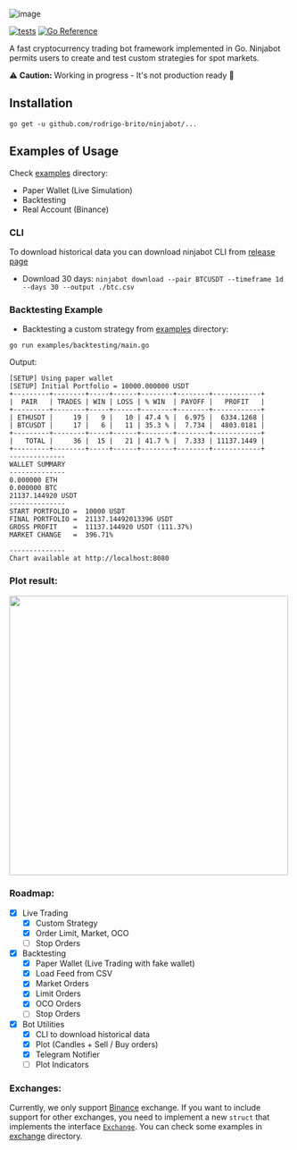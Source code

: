 ![image](https://user-images.githubusercontent.com/7620947/119247309-b69d1580-bb5e-11eb-9d81-4495dfc45f21.png)

[![tests](https://github.com/rodrigo-brito/ninjabot/actions/workflows/ci.yaml/badge.svg)](https://github.com/rodrigo-brito/ninjabot/actions/workflows/ci.yaml)
[![Go Reference](https://pkg.go.dev/badge/github.com/rodrigo-brito/ninjabot.svg)](https://pkg.go.dev/github.com/rodrigo-brito/ninjabot)

A fast cryptocurrency trading bot framework implemented in Go. Ninjabot permits users to create and test custom strategies for spot markets. 

:warning: **Caution:** Working in progress - It's not production ready :construction:

## Installation

`go get -u github.com/rodrigo-brito/ninjabot/...`

## Examples of Usage

Check [examples](examples) directory:

- Paper Wallet (Live Simulation)
- Backtesting
- Real Account (Binance)

### CLI

To download historical data you can download ninjabot CLI from [release page](https://github.com/rodrigo-brito/ninjabot/releases)
- Download 30 days: `ninjabot download --pair BTCUSDT --timeframe 1d --days 30 --output ./btc.csv`

### Backtesting Example

- Backtesting a custom strategy from [examples](examples) directory:
```
go run examples/backtesting/main.go
```

Output:

```
[SETUP] Using paper wallet                   
[SETUP] Initial Portfolio = 10000.000000 USDT 
+---------+--------+-----+------+--------+--------+------------+
|  PAIR   | TRADES | WIN | LOSS | % WIN  | PAYOFF |   PROFIT   |
+---------+--------+-----+------+--------+--------+------------+
| ETHUSDT |     19 |   9 |   10 | 47.4 % |  6.975 |  6334.1268 |
| BTCUSDT |     17 |   6 |   11 | 35.3 % |  7.734 |  4803.0181 |
+---------+--------+-----+------+--------+--------+------------+
|   TOTAL |     36 |  15 |   21 | 41.7 % |  7.333 | 11137.1449 |
+---------+--------+-----+------+--------+--------+------------+
--------------
WALLET SUMMARY
--------------
0.000000 ETH
0.000000 BTC
21137.144920 USDT
--------------
START PORTFOLIO =  10000 USDT
FINAL PORTFOLIO =  21137.14492013396 USDT
GROSS PROFIT    =  11137.144920 USDT (111.37%)
MARKET CHANGE   =  396.71%

--------------
Chart available at http://localhost:8080
```

### Plot result:

<img width="500"  src="https://user-images.githubusercontent.com/7620947/118583297-38f69580-b76b-11eb-8a7f-ad3999541cac.png" />

### Roadmap:

- [x] Live Trading
  - [x] Custom Strategy
  - [x] Order Limit, Market, OCO
  - [ ] Stop Orders

- [x] Backtesting
  - [x] Paper Wallet (Live Trading with fake wallet)
  - [x] Load Feed from CSV
  - [x] Market Orders
  - [x] Limit Orders
  - [x] OCO Orders
  - [ ] Stop Orders

- [x] Bot Utilities
  - [x] CLI to download historical data
  - [x] Plot (Candles + Sell / Buy orders)
  - [x] Telegram Notifier
  - [ ] Plot Indicators

### Exchanges:

Currently, we only support [Binance](https://www.binance.com/en?ref=35723227) exchange. If you want to include support for other exchanges, you need to implement a new `struct` that implements the interface [`Exchange`](https://github.com/rodrigo-brito/ninjabot/blob/main/pkg/exchange/exchange.go#L22-L41). You can check some examples in [exchange](./pkg/exchange) directory.
